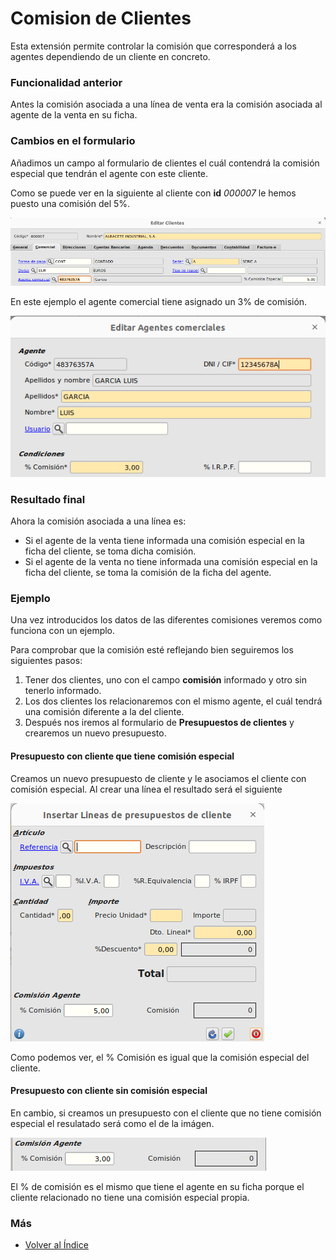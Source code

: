 # Comision de Clientes

Esta extensión permite controlar la comisión que corresponderá a los agentes dependiendo de un cliente en concreto.

### Funcionalidad anterior

Antes la comisión asociada a una línea de venta era la comisión asociada al agente de la venta en su ficha.

### Cambios en el formulario

Añadimos un campo al formulario de clientes el cuál contendrá la comisión especial que tendrán el agente con este cliente.

Como se puede ver en la siguiente al cliente con __id__ _000007_ le hemos puesto una comisión del 5%.

![Formulario Cliente](./img/form_cliente.png)

En este ejemplo el agente comercial tiene asignado un 3% de comisión.

![Formulario Agente](./img/form_agentes.png)

### Resultado final

Ahora la comisión asociada a una línea es:

+ Si el agente de la venta tiene informada una comisión especial en la ficha del cliente, se toma dicha comisión.
+ Si el agente de la venta no tiene informada una comisión especial en la ficha del cliente, se toma la comisión de la ficha del agente.

### Ejemplo

Una vez introducidos los datos de las diferentes comisiones veremos como funciona con un ejemplo.

Para comprobar que la comisión esté reflejando bien seguiremos los siguientes pasos:

1. Tener dos clientes, uno con el campo **comisión** informado y otro sin tenerlo informado.
2. Los dos clientes los relacionaremos con el mismo agente, el cuál tendrá una comisión diferente a la del cliente.
3. Después nos iremos al formulario de **Presupuestos de clientes** y crearemos un nuevo presupuesto.
     
#### __Presupuesto con cliente que tiene comisión especial__

Creamos un nuevo presupuesto de cliente y le asociamos el cliente con comisión especial. Al crear una línea el resultado será el siguiente

![Formulario Lineaspresupuestos](./img/form_lineaspresupuestos.png)

Como podemos ver, el % Comisión es igual que la comisión especial del cliente.


#### __Presupuesto con cliente sin comisión especial__

En cambio, si creamos un presupuesto con el cliente que no tiene comisión especial el resulatado será como el de la imágen.

![Comision del Agente](./img/comision_agente.png)

El % de comisión es el mismo que tiene el agente en su ficha porque el cliente relacionado no tiene una comisión especial propia.

### Más

  * [Volver al Índice](../index.md)

